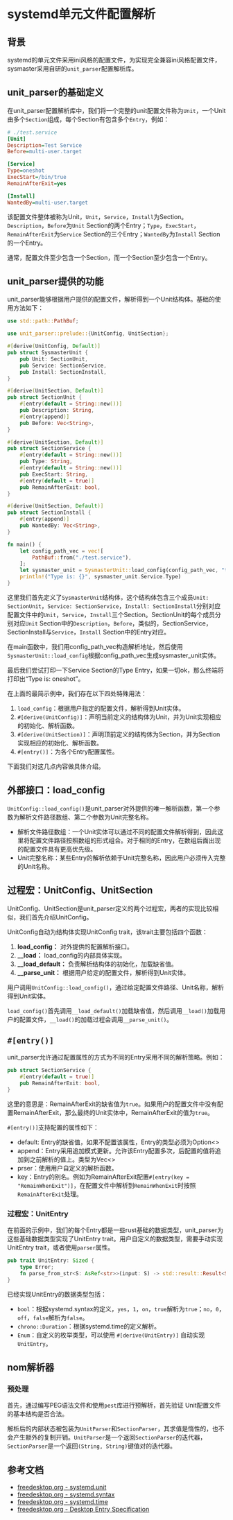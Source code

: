 # systemd单元文件配置解析


## 背景

systemd的单元文件采用ini风格的配置文件，为实现完全兼容ini风格配置文件，sysmaster采用自研的`unit_parser`配置解析库。

## unit_parser的基础定义

在unit_parser配置解析库中，我们将一个完整的unit配置文件称为`Unit`，一个Unit由多个`Section`组成，每个Section有包含多个`Entry`，例如：

```ini
# ./test.service
[Unit]
Description=Test Service
Before=multi-user.target

[Service]
Type=oneshot
ExecStart=/bin/true
RemainAfterExit=yes

[Install]
WantedBy=multi-user.target
```

该配置文件整体被称为Unit，`Unit`，`Service`，`Install`为Section。`Description`，`Before`为`Unit` Section的两个Entry；`Type`，`ExecStart`，`RemainAfterExit`为`Service` Section的三个Entry；`WantedBy`为`Install` Section的一个Entry。

通常，配置文件至少包含一个Section，而一个Section至少包含一个Entry。

## unit_parser提供的功能

unit_parser能够根据用户提供的配置文件，解析得到一个Unit结构体。基础的使用方法如下：

```rs
use std::path::PathBuf;

use unit_parser::prelude::{UnitConfig, UnitSection};

#[derive(UnitConfig, Default)]
pub struct SysmasterUnit {
    pub Unit: SectionUnit,
    pub Service: SectionService,
    pub Install: SectionInstall,
}

#[derive(UnitSection, Default)]
pub struct SectionUnit {
    #[entry(default = String::new())]
    pub Description: String,
    #[entry(append)]
    pub Before: Vec<String>,
}

#[derive(UnitSection, Default)]
pub struct SectionService {
    #[entry(default = String::new())]
    pub Type: String,
    #[entry(default = String::new())]
    pub ExecStart: String,
    #[entry(default = true)]
    pub RemainAfterExit: bool,
}

#[derive(UnitSection, Default)]
pub struct SectionInstall {
    #[entry(append)]
    pub WantedBy: Vec<String>,
}

fn main() {
    let config_path_vec = vec![
        PathBuf::from("./test.service"),
    ];
    let sysmaster_unit = SysmasterUnit::load_config(config_path_vec, "test.service").unwrap();
    println!("Type is: {}", sysmaster_unit.Service.Type)
}
```

这里我们首先定义了`SysmasterUnit`结构体，这个结构体包含三个成员`Unit: SectionUnit`，`Service: SectionService`，`Install: SectionInstall`分别对应配置文件中的`Unit`，`Service`，`Install`三个Section。SectionUnit的每个成员分别对应`Unit` Section中的`Description`，`Before`，类似的，SectionService，SectionInstall与`Service`，`Install` Section中的Entry对应。

在main函数中，我们用config_path_vec构造解析地址，然后使用`SysmasterUnit::load_config`根据config_path_vec生成sysmaster_unit实体。

最后我们尝试打印一下Service Section的Type Entry，如果一切ok，那么终端将打印出“Type is: oneshot”。

在上面的最简示例中，我们存在以下四处特殊用法：

1. `load_config`：根据用户指定的配置文件，解析得到Unit实体。
2. `#[derive(UnitConfig)]`：声明当前定义的结构体为Unit，并为Unit实现相应的初始化、解析函数。
3. `#[derive(UnitSection)]`：声明顶前定义的结构体为Section，并为Section实现相应的初始化、解析函数。
4. `#[entry()]`：为各个Entry配置属性。

下面我们对这几点内容做具体介绍。

## 外部接口：load_config

`UnitConfig::load_config()`是unit_parser对外提供的唯一解析函数，第一个参数为解析文件路径数组、第二个参数为Unit完整名称。

* 解析文件路径数组：一个Unit实体可以通过不同的配置文件解析得到，因此这里将配置文件路径按照数组的形式组合。对于相同的Entry，在数组后面出现的配置文件具有更高优先级。
* Unit完整名称：某些Entry的解析依赖于Unit完整名称，因此用户必须传入完整的Unit名称。

## 过程宏：UnitConfig、UnitSection

UnitConfig、UnitSection是unit_parser定义的两个过程宏，两者的实现比较相似，我们首先介绍UnitConfig。

UnitConfig自动为结构体实现UnitConfig trait，该trait主要包括四个函数：

1. **load_config：** 对外提供的配置解析接口。
2. **__load：** load_config的内部具体实现。
1. **__load_default：** 负责解析结构体的初始化，加载缺省值。
2. **__parse_unit：** 根据用户给定的配置文件，解析得到Unit实体。

用户调用`UnitConfig::load_config()`，通过给定配置文件路径、Unit名称，解析得到Unit实体。

`load_config()`首先调用`__load_default()`加载缺省值，然后调用`__load()`加载用户的配置文件，`__load()`的加载过程会调用`__parse_unit()`。

## `#[entry()]`

unit_parser允许通过配置属性的方式为不同的Entry采用不同的解析策略。例如：

```rs
pub struct SectionService {
    #[entry(default = true)]
    pub RemainAfterExit: bool,
}
```

这里的意思是：RemainAfterExit的缺省值为`true`。如果用户的配置文件中没有配置RemainAfterExit，那么最终的Unit实体中，RemainAfterExit的值为`true`。

`#[entry()]`支持配置的属性如下：

* default: Entry的缺省值，如果不配置该属性，Entry的类型必须为Option<>
* append：Entry采用追加模式更新。允许该Entry配置多次，后配置的值将追加到之前解析的值上。类型为Vec<>
* prser：使用用户自定义的解析函数。
* key：Entry的别名。例如为RemainAfterExit配置`#[entry(key = "RemainWhenExit")]`，在配置文件中解析到`RemainWhenExit`时按照`RemainAfterExit`处理。

### 过程宏：UnitEntry

在前面的示例中，我们的每个Entry都是一些rust基础的数据类型，unit_parser为这些基础数据类型实现了UnitEntry trait。用户自定义的数据类型，需要手动实现UnitEntry trait，或者使用`parser`属性。

```rs
pub trait UnitEntry: Sized {
    type Error;
    fn parse_from_str<S: AsRef<str>>(input: S) -> std::result::Result<Self, Self::Error>;
}
```

已经实现UnitEntry的数据类型包括：

* ​`bool`​​​：根据systemd.syntax的定义，`yes`​​​，`1`​​​，`on`​​​，`true`解析为`true`​；​`no`​​​，`0`​​​，`off`​​​，`false`​​​ 解析为`false`​​​。
* ​`chrono::Duration`​​​：根据systemd.time的定义解析。
* ​`Enum`​​：自定义的枚举类型，可以使用 `#[derive(UnitEntry)]`​​ 自动实现 `UnitEntry`​​。

## nom解析器

### 预处理

首先，通过编写PEG语法文件和使用`pest`​​库进行预解析，首先验证 Unit配置文件的基本结构是否合法。

解析后的内部状态被包装为`UnitParser`​​和`SectionParser`​​，其求值是惰性的，也不会产生额外的复制开销。`UnitParser`​​是一个返回`SectionParser`​​的迭代器，`SectionParser`​​是一个返回`(String, String)`​​键值对的迭代器。


## 参考文档

* [freedesktop.org - systemd.unit](https://www.freedesktop.org/software/systemd/man/systemd.unit.html "systemd.unit")
* [freedesktop.org - systemd.syntax](https://www.freedesktop.org/software/systemd/man/systemd.syntax.html# "systemd.syntax")
* [freedesktop.org - systemd.time](https://www.freedesktop.org/software/systemd/man/systemd.time.html# "systemd.time")
* [freedesktop.org - Desktop Entry Specification](https://specifications.freedesktop.org/desktop-entry-spec/desktop-entry-spec-latest.html#recognized-keys "Desktop Entry Specification")

　　‍
